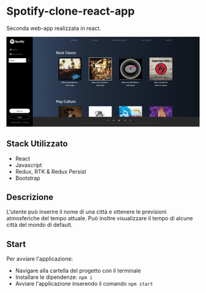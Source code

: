 # Spotify-clone-react-app

Seconda web-app realizzata in react.

![Preview](https://raw.githubusercontent.com/LorenzoLoPresti/images/main/spotify-clone-react-app/image1.png)

## Stack Utilizzato

- React
- Javascript
- Redux, RTK & Redux Persist
- Bootstrap

## Descrizione

L'utente può inserire il nome di una città e ottenere le previsioni atmosferiche del tempo attuale. Può inoltre visualizzare il tempo di alcune città del mondo di default.

## Start

Per avviare l'applicazione:

- Navigare alla cartella del progetto con il terminale
- Installare le dipendenze: `npm i`
- Avviare l'applicazione inserendo il comando `npm start`
